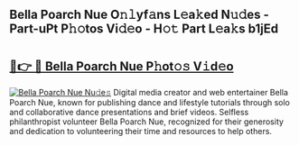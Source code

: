 ## Bella Poarch Nue O𝚗𝚕yf𝚊ns L𝚎a𝚔ed N𝚞𝚍es - Part-uPt P𝚑𝚘tos Vi𝚍𝚎o - H𝚘𝚝 Part L𝚎a𝚔s b1jEd

# <h2><a href="http://kf0uco.oniu.top/?m=Bella+Poarch+Nue">🔗👉 🔴 Bella Poarch Nue P𝚑ot𝚘𝚜 V𝚒d𝚎o</a></h2>

[![Bella Poarch Nue Nu𝚍e𝚜](https://i.imgur.com/0qMVB7G.gif)](http://kf0uco.oniu.top/?m=Bella+Poarch+Nue)
Digital media creator and web entertainer Bella Poarch Nue, known for publishing dance and lifestyle tutorials through solo and collaborative dance presentations and brief videos. Selfless philanthropist volunteer Bella Poarch Nue, recognized for their generosity and dedication to volunteering their time and resources to help others.  
